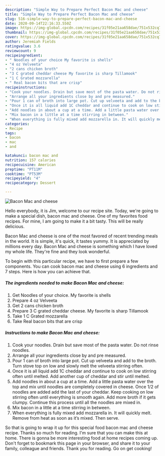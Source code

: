```yaml
---
description: "Simple Way to Prepare Perfect Bacon Mac and cheese"
title: "Simple Way to Prepare Perfect Bacon Mac and cheese"
slug: 516-simple-way-to-prepare-perfect-bacon-mac-and-cheese
date: 2020-09-14T22:16:33.550Z
image: https://img-global.cpcdn.com/recipes/31f05e21aa658dae/751x532cq70/bacon-mac-and-cheese-recipe-main-photo.jpg
thumbnail: https://img-global.cpcdn.com/recipes/31f05e21aa658dae/751x532cq70/bacon-mac-and-cheese-recipe-main-photo.jpg
cover: https://img-global.cpcdn.com/recipes/31f05e21aa658dae/751x532cq70/bacon-mac-and-cheese-recipe-main-photo.jpg
author: Jeremiah Fields
ratingvalue: 3.6
reviewcount: 9
recipeingredient:
- " Noodles of your choice My favorite is shells"
- "4 oz Velveeta"
- "2 cans chicken broth"
- "3 C grated cheddar cheese My favorite is sharp Tillamook"
- "1 C Grated mozzarella"
- " Real bacon bits that are crisp"
recipeinstructions:
- "Cook your noodles. Drain but save most of the pasta water. Do not rinse noodles."
- "Arrange all your ingredients close by and pre measured."
- "Pour 1 can of broth into large pot. Cut up velveeta and add to the broth. Turn stove top on low and slowly melt the velveeta stirring often."
- "Once it is all liquid add 1C cheddar and continue to cook on low stirring often until melted. Add another cup of cheddar and stir until melted."
- "Add noodles in about a cup at a time. Add a little pasta water over the top and mix until noodles are completely covered in cheese. Once 1/2 of noodles are added add the last of your cheddar. Keep cooking on low stirring often until everything is smooth again. Add more broth if it gets clumpy. Continue this process until all the noodles are mixed in."
- "Mix bacon in a little at a time stirring in between."
- "When everything is fully mixed add mozzarella in. It will quickly melt. Remove from heat as soon as it’s mixed. Then serve."
categories:
- Recipe
tags:
- bacon
- mac
- and

katakunci: bacon mac and 
nutrition: 157 calories
recipecuisine: American
preptime: "PT11M"
cooktime: "PT53M"
recipeyield: "4"
recipecategory: Dessert

---
```



![Bacon Mac and cheese](https://img-global.cpcdn.com/recipes/31f05e21aa658dae/751x532cq70/bacon-mac-and-cheese-recipe-main-photo.jpg)

Hello everybody, it is Jim, welcome to our recipe site. Today, we're going to make a special dish, bacon mac and cheese. One of my favorites food recipes. For mine, I am going to make it a bit tasty. This will be really delicious.

Bacon Mac and cheese is one of the most favored of recent trending meals in the world. It is simple, it's quick, it tastes yummy. It is appreciated by millions every day. Bacon Mac and cheese is something which I have loved my whole life. They're fine and they look wonderful.




To begin with this particular recipe, we have to first prepare a few components. You can cook bacon mac and cheese using 6 ingredients and 7 steps. Here is how you can achieve that.

<!--inarticleads1-->

##### The ingredients needed to make Bacon Mac and cheese:

1. Get  Noodles of your choice. My favorite is shells
1. Prepare 4 oz Velveeta
1. Get 2 cans chicken broth
1. Prepare 3 C grated cheddar cheese. My favorite is sharp Tillamook
1. Take 1 C Grated mozzarella
1. Take  Real bacon bits that are crisp




<!--inarticleads2-->

##### Instructions to make Bacon Mac and cheese:

1. Cook your noodles. Drain but save most of the pasta water. Do not rinse noodles.
1. Arrange all your ingredients close by and pre measured.
1. Pour 1 can of broth into large pot. Cut up velveeta and add to the broth. Turn stove top on low and slowly melt the velveeta stirring often.
1. Once it is all liquid add 1C cheddar and continue to cook on low stirring often until melted. Add another cup of cheddar and stir until melted.
1. Add noodles in about a cup at a time. Add a little pasta water over the top and mix until noodles are completely covered in cheese. Once 1/2 of noodles are added add the last of your cheddar. Keep cooking on low stirring often until everything is smooth again. Add more broth if it gets clumpy. Continue this process until all the noodles are mixed in.
1. Mix bacon in a little at a time stirring in between.
1. When everything is fully mixed add mozzarella in. It will quickly melt. Remove from heat as soon as it’s mixed. Then serve.




So that is going to wrap it up for this special food bacon mac and cheese recipe. Thanks so much for reading. I'm sure that you can make this at home. There is gonna be more interesting food at home recipes coming up. Don't forget to bookmark this page in your browser, and share it to your family, colleague and friends. Thank you for reading. Go on get cooking!
